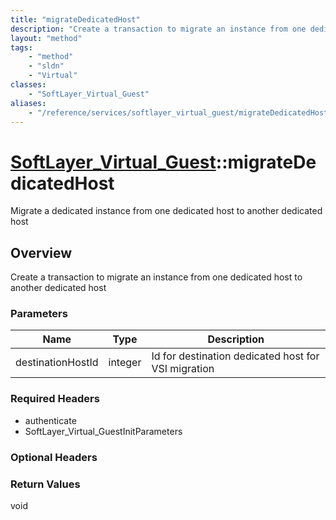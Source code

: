 ```yaml
---
title: "migrateDedicatedHost"
description: "Create a transaction to migrate an instance from one dedicated host to another dedicated host"
layout: "method"
tags:
    - "method"
    - "sldn"
    - "Virtual"
classes:
    - "SoftLayer_Virtual_Guest"
aliases:
    - "/reference/services/softlayer_virtual_guest/migrateDedicatedHost"
---
```

# [SoftLayer_Virtual_Guest](/reference/services/SoftLayer_Virtual_Guest)::migrateDedicatedHost

Migrate a dedicated instance from one dedicated host to another dedicated host 


## Overview 
Create a transaction to migrate an instance from one dedicated host to another dedicated host 

### Parameters 
|Name | Type | Description |
| --- | --- | --- |
|destinationHostId| integer| Id for destination dedicated host for VSI migration|


### Required Headers
* authenticate
* SoftLayer_Virtual_GuestInitParameters

### Optional Headers

### Return Values
void

